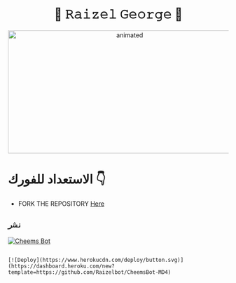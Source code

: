 

<h1 align="center">🔱 𝚁𝚊𝚒𝚣𝚎𝚕 𝙶𝚎𝚘𝚛𝚐𝚎 🔱<br></h1>
<p align="center">
<img src="https://telegra.ph/file/39272916fd98efa5fec86.jpg" alt="animated" width="540" height="280" />


# الاستعداد للفورك 👇

- FORK THE REPOSITORY [Here](https://github.com/DGXeon/CheemsBot-MD4/fork)

## `نشر`
[![Cheems Bot](https://repl.it/badge/github/quiec/whatsasena)](https://replit.com/@DGXeon/Cheems-Bot-Multi-Device-Qr-Code-Generator?output%20only=1&lite=1#index.js)


```نشر

[![Deploy](https://www.herokucdn.com/deploy/button.svg)](https://dashboard.heroku.com/new?template=https://github.com/Raizelbot/CheemsBot-MD4)
